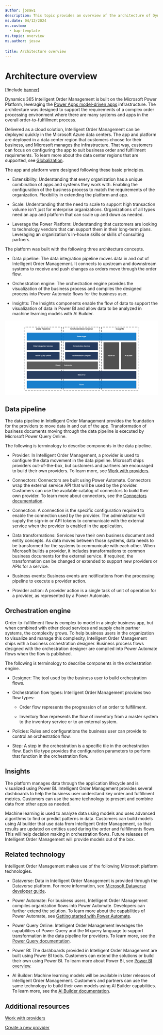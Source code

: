 ```yaml
---
author: josaw1
description: This topic provides an overview of the architecture of Dynamics 365 Intelligent Order Management.
ms.date: 04/12/2024
ms.custom: 
  - bap-template
ms.topic: overview
ms.author: josaw

title: Architecture overview
---
```



# Architecture overview

[!include [banner](includes/banner.md)]



Dynamics 365 Intelligent Order Management is built on the Microsoft Power Platform, leveraging the [Power Apps model-driven apps](/powerapps/maker/model-driven-apps/) infrastructure. The architecture was designed to support the requirements of a complex order processing environment where there are many systems and apps in the overall order-to-fulfillment process.

Delivered as a cloud solution, Intelligent Order Management can be deployed quickly in the Microsoft Azure data centers. The app and platform are deployed in a data center region that customers choose for their business, and Microsoft manages the infrastructure. That way, customers can focus on configuring the app to suit business order and fulfillment requirements. To learn more about the data center regions that are supported, see [Globalization](globalization.md).

The app and platform were designed following these basic principles.

-   Extensibility: Understanding that every organization has a unique combination of apps and systems they work with. Enabling the configuration of the business process to match the requirements of the organization. Flexibility in extending the platform and app.

-   Scale: Understanding that the need to scale to support high transaction volume isn't just for enterprise organizations. Organizations of all types need an app and platform that can scale up and down as needed.

-   Leverage the Power Platform: Understanding that customers are looking to technology vendors that can support them in their long-term plans. Leveraging an organization's in-house skills or skills of consulting partners.

The platform was built with the following three architecture concepts.

-   Data pipeline: The data integration pipeline moves data in and out of Intelligent Order Management. It connects to upstream and downstream systems to receive and push changes as orders move through the order flow.

-   Orchestration engine: The orchestration engine provides the visualization of the business process and compiles the designed process into Power Automate flows for the business user.

-   Insights: The Insights components enable the flow of data to support the visualization of data in Power BI and allow data to be analyzed in machine learning models with AI Builder.

![Architecture overview diagram.](media/architecture.png)

## Data pipeline 

The data pipeline in Intelligent Order Management provides the foundation for the providers to move data in and out of the app. Transformation of business documents moving through the data pipeline is executed by Microsoft Power Query Online.

The following is terminology to describe components in the data pipeline.

-   Provider: In Intelligent Order Management, a provider is used to configure the data movement in the data pipeline. Microsoft ships providers out-of-the-box, but customers and partners are encouraged to build their own providers. To learn more, see [Work with providers](work-providers.md).

-   Connectors: Connectors are built using Power Automate. Connectors wrap the external service API that will be used by the provider. Customers can use the available catalog of connectors to build their own provider. To learn more about connectors, see the [Connectors documentation](/connectors/).

-   Connection: A connection is the specific configuration required to enable the connection used by the provider. The administrator will supply the sign-in or API tokens to communicate with the external service when the provider is enabled in the application.

-   Data transformations: Services have their own business document and entity concepts. As data moves between those systems, data needs to be transformed for the systems to communicate with each other. When Microsoft builds a provider, it includes transformations to common business documents for the external service. If required, the transformation can be changed or extended to support new providers or APIs for a service.

-   Business events: Business events are notifications from the processing pipeline to execute a provider action.

-   Provider action: A provider action is a single task of unit of operation for a provider, as represented by a Power Automate.

## Orchestration engine

Order-to-fulfillment flow is complex to model in a single business app, but when combined with other cloud services and supply chain partner systems, the complexity grows. To help business users in the organization to visualize and manage this complexity, Intelligent Order Management ships with a business orchestration designer. Business process flows designed with the orchestration designer are compiled into Power Automate flows when the flow is published.

The following is terminology to describe components in the orchestration engine.

-   Designer: The tool used by the business user to build orchestration flows.

-   Orchestration flow types: Intelligent Order Management provides two flow types:

    -   Order flow represents the progression of an order to fulfillment.

    -   Inventory flow represents the flow of inventory from a master system to the inventory service or to an external system.

-   Policies: Rules and configurations the business user can provide to control an orchestration flow.

-   Step: A step in the orchestration is a specific tile in the orchestration flow. Each tile type provides the configuration parameters to perform that function in the orchestration flow.

## Insights

The platform manages data through the application lifecycle and is visualized using Power BI. Intelligent Order Management provides several dashboards to help the business user understand key order and fulfillment metrics. Customers can use the same technology to present and combine data from other apps as needed.

Machine learning is used to analyze data using models and uses advanced algorithms to find or predict patterns in data. Customers can build models using AI builder that use data from Intelligent Order Management, so that results are updated on entities used during the order and fulfillments flows. This will help decision making in orchestration flows. Future releases of Intelligent Order Management will provide models out of the box.

## Related technology

Intelligent Order Management makes use of the following Microsoft platform technologies.

-   Dataverse: Data in Intelligent Order Management is provided through the Dataverse platform. For more information, see [Microsoft Dataverse developer guide](/powerapps/developer/data-platform/overview).

-   Power Automate: For business users, Intelligent Order Management compiles organization flows into Power Automate. Developers can further extend the solution. To learn more about the capabilities of Power Automate, see [Getting started with Power Automate](/power-automate/getting-started).

-   Power Query Online: Intelligent Order Management leverages the capabilities of Power Query and the M query language to support transformation in the data pipeline for providers. To learn more, see the [Power Query documentation](/power-query/power-query-what-is-power-query).

-   Power BI: The dashboards provided in Intelligent Order Management are built using Power BI tools. Customers can extend the solutions or build their own using Power BI. To learn more about Power BI, see [Power BI overview](/power-bi/fundamentals/power-bi-overview).

-   AI Builder: Machine learning models will be available in later releases of Intelligent Order Management. Customers and partners can use the same technology to build their own models using AI Builder capabilities. To learn more, see the [AI Builder documentation](/ai-builder/).

## Additional resources

[Work with providers](work-providers.md)

[Create a new provider](create-new-provider.md)
